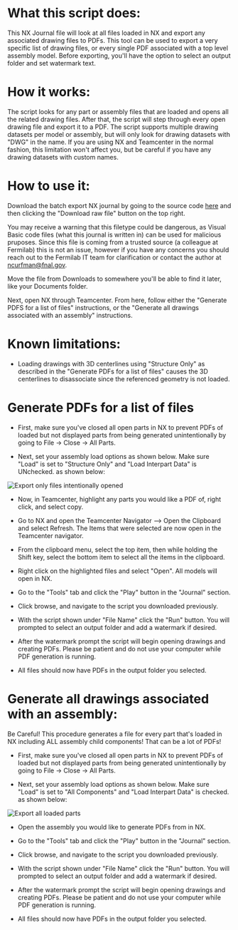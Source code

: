 # What this script does:
This NX Journal file will look at all files loaded in NX and export any associated drawing files to PDFs. This tool can be used to export a very specific list of drawing files, or every single PDF associated with a top level assembly model. Before exporting, you'll have the option to select an output folder and set watermark text.

# How it works:
The script looks for any part or assembly files that are loaded and opens all the related drawing files. After that, the script will step through every open drawing file and export it to a PDF. The script supports multiple drawing datasets per model or assembly, but will only look for drawing datasets with "DWG" in the name. If you are using NX and Teamcenter in the normal fashion, this limitation won't affect you, but be careful if you have any drawing datasets with custom names.

# How to use it:
Download the batch export NX journal by going to the source code [here](https://github.com/ncurfman/nx-pdf-batch-export/blob/main/NX_Export_PDF_All_Open_Parts_multiple_drawings.vb)  and then clicking the "Download raw file" button on the top right.

You may receive a warning that this filetype could be dangerous, as Visual Basic code files (what this journal is written in) can be used for malicious pruposes. Since this file is coming from a trusted source (a colleague at Fermilab) this is not an issue, however if you have any concerns you should reach out to the Fermilab IT team for clarification or contact the author at ncurfman@fnal.gov.

Move the file from Downloads to somewhere you'll be able to find it later, like your Documents folder. 

Next, open NX through Teamcenter. From here, follow either the "Generate PDFS for a list of files" instructions, or the "Generate all drawings associated with an assembly" instructions.

# Known limitations:
* Loading drawings with 3D centerlines using "Structure Only" as described in the "Generate PDFs for a list of files" causes the 3D centerlines to disassociate since the referenced geometry is not loaded.

# Generate PDFs for a list of files
* First, make sure you've closed all open parts in NX to prevent PDFs of loaded but not displayed parts from being generated unintentionally by going to File -> Close -> All Parts.

* Next, set your assembly load options as shown below. Make sure "Load" is set to "Structure Only" and "Load Interpart Data" is UNchecked. as shown below:

![Export only files intentionally opened](https://github.com/user-attachments/assets/e1be0678-04e7-4cf8-8fc9-e669884e5007)

* Now, in Teamcenter, highlight any parts you would like a PDF of, right click, and select copy.

* Go to NX and open the Teamcenter Navigator --> Open the Clipboard and select Refresh. The Items that were selected are now open in the Teamcenter navigator.

* From the clipboard menu, select the top item, then while holding the Shift  key, select the bottom item to select all the items in the clipboard.

* Right click on the highlighted files and select "Open". All models will open in NX.

* Go to the "Tools" tab and click the "Play" button in the "Journal" section.

* Click browse, and navigate to the script you downloaded previously.

* With the script shown under "File Name" click the "Run" button. You will prompted to select an output folder and add a watermark if desired.

* After the watermark prompt the script will begin opening drawings and creating PDFs. Please be patient and do not use your computer while PDF generation is running.

* All files should now have PDFs in the output folder you selected.

# Generate all drawings associated with an assembly:

Be Careful! This procedure generates a file for every part that's loaded in NX including ALL assembly child components! That can be a lot of PDFs!

* First, make sure you've closed all open parts in NX to prevent PDFs of loaded but not displayed parts from being generated unintentionally by going to File -> Close -> All Parts.

* Next, set your assembly load options as shown below. Make sure "Load" is set to "All Components" and "Load Interpart Data" is checked. as shown below:

![Export all loaded parts](https://github.com/user-attachments/assets/49700d9c-a0e4-4d33-a8c9-92e49f12222e)

* Open the assembly you would like to generate PDFs from in NX.

* Go to the "Tools" tab and click the "Play" button in the "Journal" section.

* Click browse, and navigate to the script you downloaded previously.

* With the script shown under "File Name" click the "Run" button. You will prompted to select an output folder and add a watermark if desired.

* After the watermark prompt the script will begin opening drawings and creating PDFs. Please be patient and do not use your computer while PDF generation is running.

* All files should now have PDFs in the output folder you selected.
